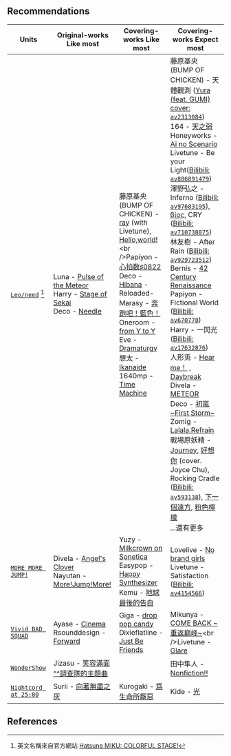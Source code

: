 ## Recommendations

| Units | Original-works Like most | Covering-works Like most | Covering-works Expect most |
| ----- | ------------------------ | ------------------------ | -------------------------- |
| <i class="fas fa-meteor"></i> [`Leo/need`](https://zh.moegirl.org.cn/Leo/need) [^1] | Luna - [Pulse of the Meteor](https://zh.moegirl.org.cn/流星Pulse)<br />Harry - [Stage of Sekai](https://zh.moegirl.org.cn/STAGE_OF_SEKAI)<br />Deco - [Needle](https://zh.moegirl.org.cn/NeedLe) | 藤原基央 (BUMP OF CHICKEN) - <a href="https://zh.moegirl.org.cn/Ray(歌曲)">ray</a> (with Livetune), [Hello,world!](https://zh.moegirl.org.cn/Hello,world!)<br />Papiyon - [心拍数♯0822](https://zh.moegirl.org.cn/心拍数_0822)<br />Deco - <a href="https://zh.moegirl.org.cn/火花(DECO*27)">Hibana</a> -Reloaded-<br />Marasy - [奔跑吧！藍色！](https://zh.moegirl.org.cn/奔跑吧！蓝色！)<br />Oneroom - [from Y to Y](https://zh.moegirl.org.cn/From_Y_to_Y)<br />Eve - [Dramaturgy](https://zh.moegirl.org.cn/拟剧论)<br />想太 - [Ikanaide](https://zh.moegirl.org.cn/别走)<br />1640mp - <a href="https://zh.moegirl.org.cn/时光机(歌曲)">Time Machine</a> | 藤原基央 (BUMP OF CHICKEN) - 天體觀測 ([Yura (feat. GUMI) cover: `av2313084`](https://www.bilibili.com/video/av2313084/))<br />164 - [天之弱](https://zh.moegirl.org.cn/天之弱)<br />Honeyworks - [Ai no Scenario](https://zh.moegirl.org.cn/爱的剧本)<br />Livetune - Be your Light([Bilibili: `av886891479`](https://www.bilibili.com/video/av886891479/))<br />澤野弘之 - Inferno ([Bilibili: `av97683195`](https://www.bilibili.com/video/av97683195/)), [βίος](https://zh.moegirl.org.cn/Bios), CRY ([Bilibili: `av710738875`](https://www.bilibili.com/video/av710738875/))<br />林友樹 - After Rain ([Bilibili: `av929723512`](https://www.bilibili.com/video/av929723512/))<br />Bernis - [42 Century Renaissance](https://zh.moegirl.org.cn/42世纪文艺复兴)<br />Papiyon - Fictional World ([Bilibili: `av670778`](https://www.bilibili.com/video/av670778/))<br />Harry - 一閃光 ([Bilibili: `av17632876`](https://www.bilibili.com/video/av17632876/))<br />人形兎 - [Hear me！](https://zh.moegirl.org.cn/Hear_me!) , <a href="https://zh.moegirl.org.cn/Daybreak(乐正绫)">Daybreak</a><br />Divela - <a href="https://zh.moegirl.org.cn/METEOR(DIVELA)">METEOR</a><br />Deco - [初嵐 \~First Storm\~](https://zh.moegirl.org.cn/初岚)<br />Zomig - [Lalala.Refrain](https://zh.moegirl.org.cn/Lalala.Refrain)<br />戰場原妖精 - <a href="https://zh.moegirl.org.cn/Journey(星尘)">Journey</a>, [好想你](https://zh.moegirl.org.cn/好想你) (cover. Joyce Chu), Rocking Cradle ([Bilibili: `av593138`](https://www.bilibili.com/video/av593138/)), [下一個遠方](https://zh.moegirl.org.cn/下一个远方), [粉色檸檬](https://zh.moegirl.org.cn/粉色柠檬)<br />...還有更多 |
| <i class="fas fa-leaf"></i> [`MORE MORE JUMP!`](https://zh.moegirl.org.cn/MORE_MORE_JUMP!) | Divela - [Angel's Clover](https://zh.moegirl.org.cn/天使的幸运草)<br />Nayutan - [More!Jump!More!](https://zh.moegirl.org.cn/More！Jump！More！) | Yuzy - [Milkcrown on Sonetica](https://zh.moegirl.org.cn/索涅奇卡的牛奶皇冠)<br />Easypop - [Happy Synthesizer](https://zh.moegirl.org.cn/快乐合成器)<br />Kemu - [地球最後的告白](https://zh.moegirl.org.cn/地球最后的告白) | Lovelive - [No brand girls](https://zh.moegirl.org.cn/No_brand_girls)<br />Livetune - Satisfaction ([Bilibili: `av4154566`](https://www.bilibili.com/video/av4154566/)) |
| <i class="fas fa-compact-disc"></i> [`Vivid BAD SQUAD`](https://zh.moegirl.org.cn/Vivid_BAD_SQUAD) | Ayase - <a href="https://zh.moegirl.org.cn/电影(Ayase)">Cinema</a><br />Rsounddesign - [Forward](https://zh.moegirl.org.cn/Forward) | Giga - [drop pop candy](https://zh.moegirl.org.cn/Drop_pop_candy)<br />Dixieflatline - [Just Be Friends](https://zh.moegirl.org.cn/Just_Be_Friends) | Mikunya - [COME BACK \~重返巔峰\~](https://zh.moegirl.org.cn/COME_BACK~重返巔峰~)<br />Livetune - [Glare](https://zh.moegirl.org.cn/Glare) |
| <i class="fas fa-crown"></i> [`WonderShow`](https://zh.moegirl.org.cn/Wonderlands×Showtime) | Jizasu - [笑容滿面^^調查隊的主題曲](https://zh.moegirl.org.cn/笑容满面^^调查队的主题曲) | | 田中隼人 - [Nonfiction!!](https://zh.moegirl.org.cn/Nonfiction!!) |
| <i class="fas fa-heart-broken"></i> [`Nightcord at 25:00`](https://zh.moegirl.org.cn/25时，在Nightcord。) | Surii - [向著無盡之灰](https://zh.moegirl.org.cn/向着无尽之灰) | Kurogaki - [爲生命所厭惡](https://zh.moegirl.org.cn/被生命所厌恶) | Kide - <a href="https://zh.moegirl.org.cn/光(Kide)">光</a> |


## References

[^1]: 英文名稱來自官方網站 [Hatsune MIKU: COLORFUL STAGE!](https://www.colorfulstage.com/)
